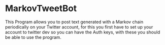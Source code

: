 # MarkovTweetBot
This Program allows you to post text generated with a Markov chain periodically on your Twitter account, for this you first have to set up 
your account to twitter dev so you can have the Auth keys, with these you should be able to use the program.
